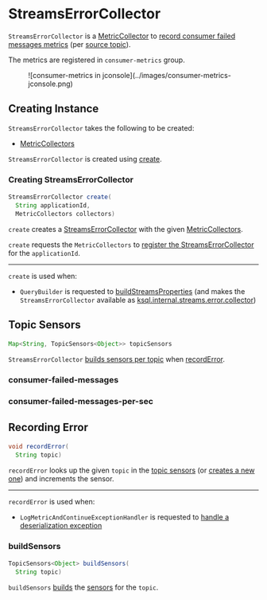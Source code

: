 # StreamsErrorCollector

`StreamsErrorCollector` is a [MetricCollector](MetricCollector.md) to [record consumer failed messages metrics](#sensors) (per [source topic](#buildSensors)).

The metrics are registered in `consumer-metrics` group.

<figure markdown>
  ![consumer-metrics in jconsole](../images/consumer-metrics-jconsole.png)
</figure>

## Creating Instance

`StreamsErrorCollector` takes the following to be created:

* <span id="collectors"> [MetricCollectors](MetricCollectors.md)

`StreamsErrorCollector` is created using [create](#create).

### <span id="create"> Creating StreamsErrorCollector

```java
StreamsErrorCollector create(
  String applicationId,
  MetricCollectors collectors)
```

`create` creates a [StreamsErrorCollector](#creating-instance) with the given [MetricCollectors](MetricCollectors.md).

`create` requests the `MetricCollectors` to [register the StreamsErrorCollector](MetricCollectors.md#addCollector) for the `applicationId`.

---

`create` is used when:

* `QueryBuilder` is requested to [buildStreamsProperties](../QueryBuilder.md#buildStreamsProperties) (and makes the `StreamsErrorCollector` available as [ksql.internal.streams.error.collector](../KsqlConfig.md#KSQL_INTERNAL_STREAMS_ERROR_COLLECTOR_CONFIG))

## <span id="sensors"><span id="topicSensors"> Topic Sensors

```java
Map<String, TopicSensors<Object>> topicSensors
```

`StreamsErrorCollector` [builds sensors per topic](#buildSensors) when [recordError](#recordError).

### <span id="consumer-failed-messages"><span id="CONSUMER_FAILED_MESSAGES"> consumer-failed-messages

### <span id="consumer-failed-messages-per-sec"><span id="CONSUMER_FAILED_MESSAGES_PER_SEC"> consumer-failed-messages-per-sec

## <span id="recordError"> Recording Error

```java
void recordError(
  String topic)
```

`recordError` looks up the given `topic` in the [topic sensors](#topicSensors) (or [creates a new one](#buildSensors)) and increments the sensor.

---

`recordError` is used when:

* `LogMetricAndContinueExceptionHandler` is requested to [handle a deserialization exception](LogMetricAndContinueExceptionHandler.md#handle)

### <span id="buildSensors"> buildSensors

```java
TopicSensors<Object> buildSensors(
  String topic)
```

`buildSensors` [builds](#buildSensor) the [sensors](#sensors) for the `topic`.
